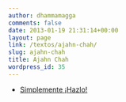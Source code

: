```yaml
---
author: dhammamagga
comments: false
date: 2013-01-19 21:31:14+00:00
layout: page
link: /textos/ajahn-chah/
slug: ajahn-chah
title: Ajahn Chah
wordpress_id: 35
---
```



	
  * [Simplemente ¡Hazlo!](/textos/ajahn-chah/hazlo/)



